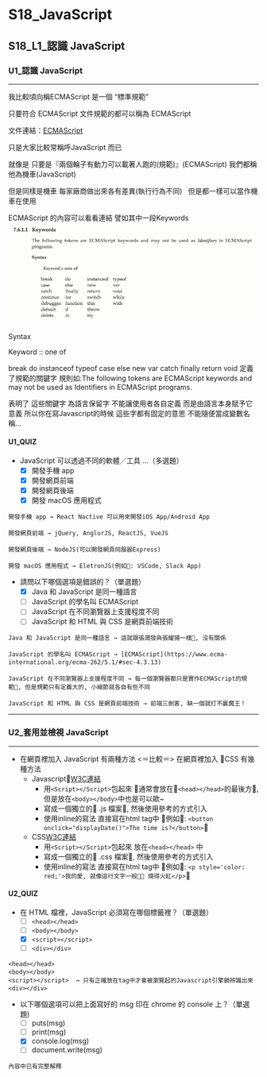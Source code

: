 # S18_JavaScript

## S18_L1_認識 JavaScript

### U1_認識 JavaScript

---

我比較頃向稱ECMAScript 是一個 “標準規範”

只要符合 ECMAScript 文件規範的都可以稱為 ECMAScript

文件連結：[ECMAScript](https://www.ecma-international.org/ecma-262/5.1/#sec-4.3.13)

只是大家比較常稱呼JavaScript 而已

就像是 只要是『兩個輪子有動力可以載著人跑的(規範)』(ECMAScript) 我們都稱他為機車(JavaScript)

但是同樣是機車 每家廠商做出來各有差異(執行行為不同)   但是都一樣可以當作機車在使用

ECMAScript 的內容可以看看連結 譬如其中一段Keywords
![ECMAScript](https://github.com/biki3507/AC_Note/blob/master/S18_JavaScript/images/Keywords.png?raw=true)

Syntax

Keyword :: one of

break do instanceof typeof case else new var catch finally return void
定義了規範的關鍵字 規則如:The following tokens are ECMAScript keywords and may not be used as Identifiers in ECMAScript programs.

表明了 這些關鍵字 為語言保留字 不能讓使用者各自定義 而是由語言本身賦予它意義 所以你在寫Javascript的時候 這些字都有固定的意思 不能隨便當成變數名稱...

#### U1_QUIZ

- JavaScript 可以透過不同的軟體／工具 ...（多選題）
  - [X] 開發手機 app
  - [X] 開發網頁前端
  - [X] 開發網頁後端
  - [X] 開發 macOS 應用程式

```no
開發手機 app → React Nactive 可以用來開發iOS App/Android App

開發網頁前端 → jQuery, AnglurJS, ReactJS, VueJS

開發網頁後端 → NodeJS(可以開發網頁伺服器Express)

開發 macOS 應用程式 → EletronJS(例如: VSCode, Slack App)
```

- 請問以下哪個選項是錯誤的？（單選題）
  - [X] Java 和 JavaScript 是同一種語言
  - [ ] JavaScript 的學名叫 ECMAScript
  - [ ] JavaScript 在不同瀏覽器上支援程度不同
  - [ ] JavaScript 和 HTML 與 CSS 是網頁前端技術

```no
Java 和 JavaScript 是同一種語言 → 這就跟張潤發與張耀揚一樣, 沒有關係

JavaScript 的學名叫 ECMAScript → [ECMAScript](https://www.ecma-international.org/ecma-262/5.1/#sec-4.3.13)

JavaScript 在不同瀏覽器上支援程度不同 → 每一個瀏覽器都只是實作ECMAScript的規範, 但是規範只有定義大的, 小細節就各自有些不同

JavaScript 和 HTML 與 CSS 是網頁前端技術 → 前端三劍客, 缺一個就打不贏魔王！
```

---

### U2_套用並檢視 JavaScript

---

- 在網頁裡加入 JavaScript 有兩種方法 <＝比較＝> 在網頁裡加入 CSS 有幾種方法
  - Javascript[W3C連結](https://www.w3schools.com/js/js_whereto.asp)
    - 用`<Script></Script>`包起來 通常會放在`<head></head>`的最後方, 但是放在`<body></body>`中也是可以歐~
    - 寫成一個獨立的 .js 檔案, 然後使用參考的方式引入
    - 使用inline的寫法 直接寫在html tag中 例如: `<button onclick="displayDate()">The time is?</button>`
  - CSS[W3C連結](https://www.w3schools.com/css/css_howto.asp)
    - 用`<Script></Script>`包起來 放在`<head></head>` 中
    - 寫成一個獨立的 .css 檔案, 然後使用參考的方式引入
    - 使用inline的寫法 直接寫在html tag中 例如: `<p style='color: red;'>我的愛, 就像這行文字一般 燒得火紅</p>`

#### U2_QUIZ

- 在 HTML 檔裡，JavaScript 必須寫在哪個標籤裡？（單選題）
  - [ ] `<head></head>`
  - [ ] `<body></body>`
  - [X] `<script></script>`
  - [ ] `<div></div>`

```no
<head></head>
<body></body>
<script></script>  → 只有正確放在tag中才會被瀏覽起的Javascript引擎鎖辨識出來
<div></div>
```

- 以下哪個選項可以把上面寫好的 msg 印在 chrome 的 console 上？（單選題)
  - [ ] puts(msg)
  - [ ] print(msg)
  - [X] console.log(msg)
  - [ ] document.write(msg)

```no
內容中已有完整解釋
```